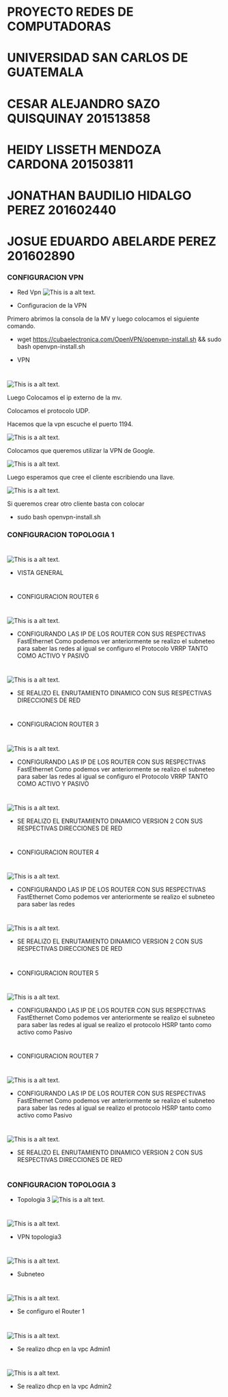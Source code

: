 # PROYECTO REDES DE COMPUTADORAS
# UNIVERSIDAD SAN CARLOS DE GUATEMALA
# CESAR ALEJANDRO SAZO QUISQUINAY 201513858
# HEIDY LISSETH MENDOZA CARDONA   201503811
# JONATHAN BAUDILIO HIDALGO PEREZ 201602440 
# JOSUE EDUARDO ABELARDE PEREZ    201602890 




### CONFIGURACION VPN   
* Red Vpn
![This is a alt text.](/Imagenes/vpn_.png "This is a sample image.")

* Configuracion de la VPN

Primero abrimos la consola de la MV y luego colocamos el siguiente comando.

* wget https://cubaelectronica.com/OpenVPN/openvpn-install.sh && sudo bash openvpn-install.sh

* VPN
#
![This is a alt text.](/Imagenes/vpn.PNG "This is a sample image.")

Luego Colocamos el ip externo de la mv.

Colocamos el protocolo UDP.

Hacemos que la vpn escuche el puerto 1194.

![This is a alt text.](/Imagenes/vpn1.png "This is a sample image.")


Colocamos que queremos utilizar la VPN de Google.

![This is a alt text.](/Imagenes/vpn2.png "This is a sample image.")

Luego esperamos que cree el cliente  escribiendo una llave.

![This is a alt text.](/Imagenes/vpn3.png "This is a sample image.")


Si queremos crear otro cliente basta con colocar 

* sudo bash openvpn-install.sh



### CONFIGURACION TOPOLOGIA 1
#
![This is a alt text.](/Imagenes/1.PNG "This is a sample image.")
* VISTA GENERAL
#


* CONFIGURACION ROUTER 6
#
![This is a alt text.](/Imagenes/2.PNG "This is a sample image.")
* CONFIGURANDO LAS IP DE LOS ROUTER CON SUS RESPECTIVAS FastEthernet Como podemos ver anteriormente se realizo
el subneteo para saber las redes al igual se configuro el Protocolo VRRP TANTO COMO ACTIVO Y PASIVO
#

#
![This is a alt text.](/Imagenes/3.PNG "This is a sample image.")
* SE REALIZO EL ENRUTAMIENTO DINAMICO CON SUS RESPECTIVAS DIRECCIONES DE RED 
#

* CONFIGURACION ROUTER 3
#
![This is a alt text.](/Imagenes/4.PNG "This is a sample image.")
* CONFIGURANDO LAS IP DE LOS ROUTER CON SUS RESPECTIVAS FastEthernet Como podemos ver anteriormente se realizo
el subneteo para saber las redes al igual se configuro el Protocolo VRRP TANTO COMO ACTIVO Y PASIVO
#

#
![This is a alt text.](/Imagenes/5.PNG "This is a sample image.")
* SE REALIZO EL ENRUTAMIENTO DINAMICO VERSION 2 CON SUS RESPECTIVAS DIRECCIONES DE RED 
#

* CONFIGURACION ROUTER 4
#
![This is a alt text.](/Imagenes/6.PNG "This is a sample image.")
* CONFIGURANDO LAS IP DE LOS ROUTER CON SUS RESPECTIVAS FastEthernet Como podemos ver anteriormente se realizo
el subneteo para saber las redes 
#

#
![This is a alt text.](/Imagenes/7.PNG "This is a sample image.")
* SE REALIZO EL ENRUTAMIENTO DINAMICO VERSION 2 CON SUS RESPECTIVAS DIRECCIONES DE RED 
#

* CONFIGURACION ROUTER 5
#
![This is a alt text.](/Imagenes/8.PNG "This is a sample image.")
* CONFIGURANDO LAS IP DE LOS ROUTER CON SUS RESPECTIVAS FastEthernet Como podemos ver anteriormente se realizo
el subneteo para saber las redes al igual se realizo el protocolo HSRP tanto como activo como Pasivo 
#

* CONFIGURACION ROUTER 7
#
![This is a alt text.](/Imagenes/9.PNG "This is a sample image.")
* CONFIGURANDO LAS IP DE LOS ROUTER CON SUS RESPECTIVAS FastEthernet Como podemos ver anteriormente se realizo
el subneteo para saber las redes al igual se realizo el protocolo HSRP tanto como activo como Pasivo 
#

#
![This is a alt text.](/Imagenes/Captura.PNG "This is a sample image.")
* SE REALIZO EL ENRUTAMIENTO DINAMICO VERSION 2 CON SUS RESPECTIVAS DIRECCIONES DE RED 
#


### CONFIGURACION TOPOLOGIA 3
* Topologia 3
![This is a alt text.](/Imagenes/topo3.jpg "This is a sample image.")


#
![This is a alt text.](/Imagenes/vpntopo3.jpg "This is a sample image.")
* VPN topologia3 
#

#
![This is a alt text.](/Imagenes/subneteo.jpg "This is a sample image.")
* Subneteo
#

#
![This is a alt text.](/Imagenes/confdhcp.jpg "This is a sample image.")
* Se configuro el Router 1
#

#
![This is a alt text.](/Imagenes/admin1.jpg "This is a sample image.")
* Se realizo dhcp en la vpc Admin1
#

#
![This is a alt text.](/Imagenes/admin2.jpg "This is a sample image.")
* Se realizo dhcp en la vpc Admin2
#





